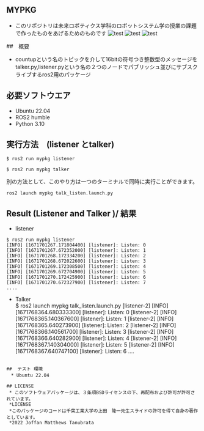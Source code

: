## MYPKG
* このリポジトリは未来ロボティクス学科のロボットシステム学の授業の課題で作ったものをあげるためのものです
![test](https://github.com/Joffan/mypkg/actions/workflows/test.yml/badge.svg)
![test](https://img.shields.io/badge/ros2-humble-blue)
![test](https://img.shields.io/badge/python-v3.10-blue)

##　概要
* countupという名のトピックを介して16bitの符号つき整数型のメッセージをtalker.py,listener.pyという名の２つのノードでパブリッシュ並びにサブスクライブするros2用のパッケージ


## 必要ソフトウエア
  * Ubuntu 22.04
  * ROS2 humble 
  * Python 3.10

## 実行方法　(listener とtalker)
```
$ ros2 run mypkg listener
```
```
$ ros2 run mypkg talker 
```
別の方法として、このやり方は一つのターミナルで同時に実行ことができます。
```
ros2 launch mypkg talk_listen.launch.py
```

## Result (Listener and Talker )/ 結果
* listener
```
$ ros2 run mypkg listener
[INFO] [1671701267.171804400] [listener]: Listen: 0
[INFO] [1671701267.672352000] [listener]: Listen: 1
[INFO] [1671701268.172334200] [listener]: Listen: 2
[INFO] [1671701268.672022600] [listener]: Listen: 3
[INFO] [1671701269.172308500] [listener]: Listen: 4
[INFO] [1671701269.672704900] [listener]: Listen: 5
[INFO] [1671701270.172425900] [listener]: Listen: 6
[INFO] [1671701270.672327900] [listener]: Listen: 7
....
```
* Talker  
$ ros2 launch mypkg talk_listen.launch.py
[listener-2] [INFO] [1671768364.680333300] [listener]: Listen: 0
[listener-2] [INFO] [1671768365.140367600] [listener]: Listen: 1
[listener-2] [INFO] [1671768365.640273900] [listener]: Listen: 2
[listener-2] [INFO] [1671768366.140561700] [listener]: Listen: 3
[listener-2] [INFO] [1671768366.640282900] [listener]: Listen: 4
[listener-2] [INFO] [1671768367.140304000] [listener]: Listen: 5
[listener-2] [INFO] [1671768367.640747100] [listener]: Listen: 6
....
```

##  テスト 環境
　* Ubuntu 22.04

## LICENSE
 * このソフトウェアパッケージは、３条項BSDライセンスの下、再配布および許可が許可されています。
 *LICENSE
 *このパッケージのコードは千葉工業大学の上田　隆一先生スライドの許可を得て自身の著作としています。
 *2022 Joffan Matthews Tanubrata

